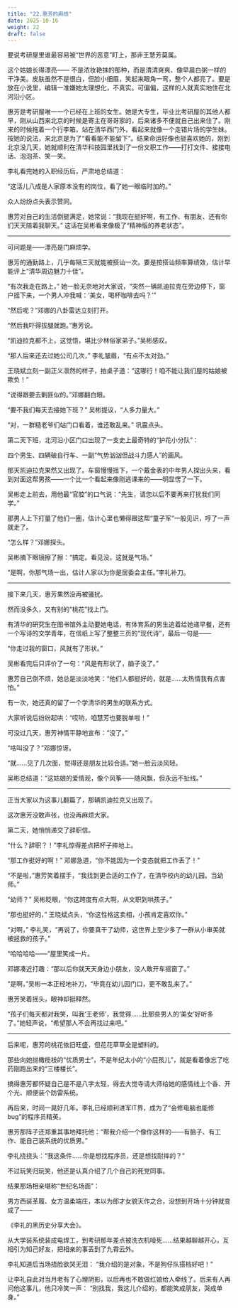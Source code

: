 ```yaml
---
title: "22.惠芳的麻烦"
date: 2025-10-16
weight: 22
draft: false
---
```


要说考研屋里谁最容易被“世界的恶意”盯上，那非王慧芳莫属。

这个姑娘长得漂亮—— 不是浓妆艳抹的那种，而是清清爽爽、像早晨白粥一样的干净美。皮肤虽然不是很白，但脸小细眉，笑起来眼角一弯，整个人都亮了。要是放在小说里，编辑一准嫌她太理想化，不真实。可偏偏，这样的人就真实地住在北河沿小区。

惠芳是考研屋唯一一个已经在上班的女生。她是大专生，毕业比考研屋的其他人都早，刚从山西来北京的时候是寄主在哥哥家的，后来诸多不便就自己出来住了。刚来的时候拖着一个行李箱，站在清华西门外，看起来就像一个走错片场的学生妹。按她的说法，来北京是为了“看看能不能留下”。结果命运好像也挺喜欢她的，刚到北京没几天，她就顺利在清华科技园里找到了一份文职工作——打打文件、接接电话、泡泡茶、笑一笑。

李礼看完她的入职经历后，严肃地总结道：

“这活儿八成是人家原本没有的岗位，看了她一眼临时加的。”

众人纷纷点头表示赞同。

惠芳对自己的生活倒挺满足，她常说：“我现在挺好啊，有工作、有朋友、还有你们天天陪着我聊天。” 这话在吴彬看来像极了“精神版的养老状态”。

---

可问题是——漂亮是门麻烦学。

惠芳的通勤路上，几乎每隔三天就能被搭讪一次。要是按搭讪频率算绩效，估计早能评上“清华周边魅力十佳”。

“有次我走在路上，” 她一脸无奈地对大家说，“突然一辆凯迪拉克在旁边停下，窗户摇下来，一个男人冲我喊：‘美女，喝杯咖啡去吗？’”

“然后呢？”邓娜的八卦雷达立刻打开。

“然后我吓得拔腿就跑。”惠芳说。

“凯迪拉克都不上，这觉悟，堪比少林俗家弟子。”吴彬感叹。

“那人后来还去过她公司几次，” 李礼皱眉，“有点不太对劲。”

王晓斌立刻一副正义凛然的样子，拍桌子道：“这哪行！咱不能让我们屋的姑娘被欺负！”

“说得跟要去剿匪似的。”邓娜翻白眼。

“要不我们每天去接她下班？” 吴彬提议，“人多力量大。”

“对，一群糙老爷们站门口看着，谁还敢乱来。” 巩震点头。

第二天下班，北河沿小区门口出现了一支史上最奇特的“护花小分队”：

四个男生、四辆破自行车、一副“气势汹汹但战斗力感人”的画风。

那天凯迪拉克果然又出现了。车窗慢慢摇下，一个戴金表的中年男人探出头来，看到对面这帮男孩——一个比一个看起来像刚逃课来的——明显愣了一下。

吴彬走上前去，用他最“官腔”的口气说：“先生，请您以后不要再来打扰我们同学。”

那男人上下打量了他们一圈，估计心里也懒得跟这帮“童子军”一般见识，哼了一声就走了。

“怎么样？”邓娜探头。

吴彬摘下眼镜擦了擦：“搞定。看见没，这就是气场。”

“是啊，你那气场一出，估计人家以为你是居委会主任。”李礼补刀。

---

接下来几天，惠芳果然没再被骚扰。

然而没多久，又有别的“桃花”找上门。

有清华的研究生在图书馆外主动要她电话，有体育系的男生追着给她递早餐，还有一个写诗的文学青年，在信纸上写了整整三页的“现代诗”，最后一句是——

“你走过我的窗口，风就有了形状。”

吴彬看完后只评价了一句：“风是有形状了，脑子没了。”

惠芳自己倒不烦，她总是淡淡地笑：“他们人都挺好的，就是……太热情我有点害怕。”

有一次，她还真的留了一个学清华的男生的联系方式。

大家听说后纷纷起哄：“哎哟，咱慧芳也要脱单啦！”

可没过几天，惠芳神情平静地宣布：“没了。”

“啥叫没了？”邓娜惊讶。

“就……见了几次面，觉得还是朋友比较合适。”她一脸云淡风轻。

吴彬总结道：“这姑娘的爱情观，像个风筝——随风飘，但永远不扯线。”

---

正当大家以为这事儿翻篇了，那辆凯迪拉克又出现了。

这次惠芳没敢声张，也没再麻烦大家。

第二天，她悄悄递交了辞职信。

“什么？辞职？！”李礼惊得差点把杯子摔地上。

“那工作挺好的啊！” 邓娜急道，“你不能因为一个变态就把工作丢了！”

“不是啦，”惠芳笑着摆手，“我找到更合适的工作了，在清华校内的幼儿园。当幼师。”

“幼师？” 吴彬眨眼，“你这跨度有点大啊，从文职到哄孩子。”

“那也挺好的，” 王晓斌点头，“你这性格这卖相，小孩肯定喜欢你。”

“对啊，” 李礼笑，“再说了，你要真干了幼师，这世界上至少多了一群从小审美就被拯救的孩子。”

“哈哈哈哈——”屋里笑成一片。

邓娜凑近打趣：“那以后你就天天身边小朋友，没人敢开车摇窗了。”

“是啊，”吴彬一本正经地补刀，“毕竟在幼儿园门口，更不敢乱来了。”

惠芳笑着摇头，眼神却挺释然。

“孩子们每天都对我笑，叫我‘王老师’，我觉得……比那些男人的‘美女’好听多了。”她轻声说，“希望那人不会再找过来吧。”

---

后来呢，惠芳的桃花依旧旺盛，但花花草草全是塑料的。

那些向她抛橄榄枝的“优质男士”，不是年纪太小的“小屁孩儿”，就是看着像忘了吃药刚跑出来的“三楼楼长”。

搞得惠芳都怀疑自己是不是八字太轻，得去大觉寺请大师给她的感情线上个香、开个光、顺便装个防雷系统。

再后来，时间一晃好几年。李礼已经顺利进军IT界，成为了“会修电脑也能修bug”的程序员精英。

惠芳那阵子还郑重其事地拜托他：“帮我介绍一个像你这样的——有脑子、有工作、能自己装系统的优质男。”

李礼挠挠头：“我这条件……你是想找程序员，还是想找耐摔的？”

不过玩笑归玩笑，他还是认真介绍了几个自己的死党同事。

结果那场相亲堪称“世纪名场面”：

男方西装革履、女方温柔端庄，本以为郎才女貌天作之合，没想到开场十分钟就变成了——

《李礼的黑历史分享大会》。

从大学装系统装成电焊工，到考研那年差点被洗衣机噎死……结果越聊越开心，互相引为知己好友，把相亲的事丢到了九霄云外。

李礼知道后当场捂脸欲哭无泪： “我介绍的是对象，不是狗仔队搭档好吧！”

让李礼自此对当月老有了心理阴影，以后再也不敢做红娘给人牵线了。后来有人再问他这事儿，他只冷笑一声： “别找我，我这儿介绍的，都能笑成朋友，哭成单身。”
